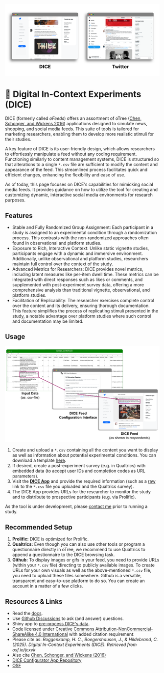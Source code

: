 
![DICE vs. Twitter Interface](misc/img/oFeeds-screenshots_2.png?raw=true "DICE compared to Twitter")


# 🎲 Digital In-Context Experiments (DICE)

DICE (formerly called _oFeeds_) offers an assortment of oTree ([Chen, Schonger, and Wickens 2016](https://doi.org/doi.org/10.1016/j.jbef.2015.12.001)) applications designed to simulate news, shopping, and social media feeds. 
This suite of tools is tailored for marketing researchers, enabling them to develop more realistic stimuli for their studies.

A key feature of DICE is its user-friendly design, which allows researchers to effortlessly manipulate a feed without any coding requirement. 
Functioning similarly to content management systems, DICE is structured so that alterations to a single `*.csv` file are sufficient to modify the content and appearance of the feed. 
This streamlined process facilitates quick and efficient changes, enhancing the flexibility and ease of use.

As of today, this page focuses on DICE's capabilities for mimicking social media feeds. 
It provides guidance on how to utilize the tool for creating and customizing dynamic, interactive social media environments for research purposes.

## Features

- Stable and Fully Randomized Group Assignment: Each participant in a study is assigned to an experimental condition through a randomization process. This contrasts with the non-randomized approaches often found in observational and platform studies.
- Exposure to Rich, Interactive Context: Unlike static vignette studies, participants engage with a dynamic and immersive environment. Additionally, unlike observational and platform studies, researchers maintain full control over the context of the study.
- Advanced Metrics for Researchers: DICE provides novel metrics, including latent measures like per-item dwell time. These metrics can be integrated with direct responses such as likes or comments, and supplemented with post-experiment survey data, offering a more comprehensive analysis than traditional vignette, observational, and platform studies.
- Facilitation of Replicability: The researcher exercises complete control over the content and its delivery, ensuring thorough documentation. This feature simplifies the process of replicating stimuli presented in the study, a notable advantage over platform studies where such control and documentation may be limited.

## Usage

![Screenshot of oCom App](misc/img/figure-4.png?raw=true "Configuration Process")

1. Create and upload a `*.csv` containing all the content you want to display as well as information about potential experimental conditions. You can download a template [here](https://feed-config-2053f6176aba.herokuapp.com/static/sample_feed.csv).
2. If desired, create a post-experiment survey (e.g. in Qualtrics) with embedded data (to accept user IDs and completion codes as URL parameters).
2. Visit the **[DICE App](https://www.dice-app.org/)** and provide the required information (such as a [raw](https://docs.github.com/enterprise-cloud@latest/repositories/working-with-files/using-files/viewing-a-file#:~:text=With%20the%20raw%20view%2C%20you,the%20file%20view%2C%20click%20Raw.) link to the `*.csv` file you uploaded and the Qualtrics survey).
3. The DICE App provides URLs for the researcher to monitor the study and to distribute to prospective participants (e.g. via Prolific).

As the tool is under development, please [contact me](mailto:hauke.roggenkamp@unisg.ch) prior to running a study.

## Recommended Setup

1. **Prolific:** DICE is optimized for Prolific. 
2. **Qualtrics:** Even though you can also use other tools or program a questionnaire directly in oTree, we recommend to use Qualtrics to append a questionnaire to the DICE browsing task.
3. **Github:** To display images or gifs in your feed, you need to provide URLs (within your `*.csv` file) directing to publicly available images. To create URLs for your own visuals as well as the above-mentioned `*.csv` file, you need to upload these files somewhere. Github is a versatile, transparent and easy-to-use platform to do so. You can create an account in a matter of a few clicks.


## Resources & Links

- Read the [docs](https://www.dice-app.org/docs/).
- Use [Github Discussions](https://github.com/Howquez/DICE/discussions) to ask (and answer) questions.
- Shiny app to [pre-process DICE's data](https://dice-app.shinyapps.io/DICE-Preprocessing/).
- Code licensed under [Creative Commons Attribution-NonCommercial-ShareAlike 4.0 International](LICENSE) with added citation requirement:
- Please cite as: _Roggenkamp, H. C., Boegershausen, J., & Hildebrand, C. (2025). Digital In-Context Experiments (DICE). Retrieved from osf.io/jcxvk_
- Also cite [Chen, Schonger, and Wickens (2016)](https://doi.org/doi.org/10.1016/j.jbef.2015.12.001)
- [DICE Configurator App Repository](https://github.com/Howquez/oFeeds-config)
- [OSF](https://osf.io/jcxvk/)
<!-- - Shiny app to [encode DICE's input](https://dice-app.shinyapps.io/DICE-input-encoding/) `*.csv` file. -->


<!--
## 🧵 Mimic Social Media Feeds with _oTweet_
![Screenshot of oCom App](misc/img/screenshot_oTweet.png?raw=true "Shop Interface")
[otreezip file](oTweet/oTweet.otreezip)


## 🗞️ Mimic News Feeds with _oNovitas_
![Screenshot of oNovitas App](misc/img/screenshot_oNovitas.png?raw=true "News Feed")
[otreezip file](oNovitas/oNovitas.otreezip)

## 🛒 Mimic Web Shops with _oCom_
![Screenshot of oCom App](misc/img/screenshot_oCom.png?raw=true "Shop Interface")
[otreezip file](oCom/oCom.otreezip)
-->